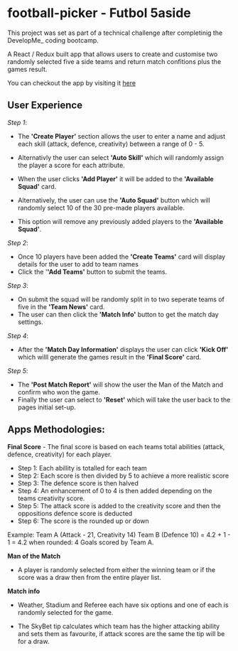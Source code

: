 # football-picker - Futbol 5aside

This project was set as part of a technical challenge after completinig the DevelopMe_ coding bootcamp.

A React / Redux built app that allows users to create and customise two randomly selected five a side teams and return match confitions plus the games result.

You can checkout the app by visiting it [here](https://bpdm88.github.io/football-picker/)

## User Experience

*Step 1*: 

- The **'Create Player'** section allows the user to enter a name and adjust each skill (attack, defence, creativity) between a range of 0 - 5. 
- Alternativly the user can select **'Auto Skill'** which will randomly assign the player a score for each attribute.
- When the user clicks **'Add Player'** it will be added to the **'Available Squad'** card.

- Alternatively, the user can use the **'Auto Squad'** button which will randomly select 10 of the 30 pre-made players available. 
- This option will remove any previously added players to the **'Available Squad'**.

*Step 2*: 

- Once 10 players have been added the **'Create Teams'** card will display details for the user to add to team names 
- Click the '**'Add Teams'** button to submit the teams.

*Step 3*: 

- On submit the squad will be randomly split in to two seperate teams of five in the **'Team News'** card. 
- The user can then click the **'Match Info'** button to get the match day settings.

*Step 4*: 

- After the **'Match Day Information'** displays the user can click **'Kick Off'** which willl generate the games result in the **'Final Score'** card.

*Step 5*: 

- The **'Post Match Report'** will show the user the Man of the Match and confirm who won the game.
- Finally the user can select to **'Reset'** which will take the user back to the pages initial set-up.

## Apps Methodologies:

**Final Score** - The final score is based on each teams total abilities (attack, defence, creativity) for each player. 

- Step 1: Each abillity is totalled for each team
- Step 2: Each score is then divided by 5 to achieve a more realistic score
- Step 3: The defence score is then halved
- Step 4: An enhancement of 0 to 4 is then added depending on the teams creativity score.
- Step 5: The attack score is added to the creativity score and then the oppositions defence score is deducted
- Step 6: The score is the rounded up or down

Example: Team A (Attack - 21, Creativity 14) Team B (Defence 10) = 4.2 + 1 - 1 = 4.2 when rounded: 4 Goals scored by Team A.

**Man of the Match** 

- A player is randomly selected from either the winning team or if the score was a draw then from the entire player list.

**Match info** 

- Weather, Stadium and Referee each have six options and one of each is randomly selected for the game. 

- The SkyBet tip calculates which team has the higher attacking ability and sets them as favourite, if attack scores are the same the tip will be for a draw. 
